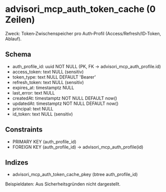 # advisori_mcp_auth_token_cache (0 Zeilen)

Zweck: Token‑Zwischenspeicher pro Auth‑Profil (Access/Refresh/ID‑Token, Ablauf).

## Schema
- auth_profile_id: uuid NOT NULL (PK, FK → advisori_mcp_auth_profile.id)
- access_token: text NULL (sensitiv)
- token_type: text NULL DEFAULT 'Bearer'
- refresh_token: text NULL (sensitiv)
- expires_at: timestamptz NULL
- last_error: text NULL
- createdAt: timestamptz NOT NULL DEFAULT now()
- updatedAt: timestamptz NOT NULL DEFAULT now()
- principal: text NULL
- id_token: text NULL (sensitiv)

## Constraints
- PRIMARY KEY (auth_profile_id)
- FOREIGN KEY (auth_profile_id) → advisori_mcp_auth_profile(id)

## Indizes
- advisori_mcp_auth_token_cache_pkey (btree auth_profile_id)

Beispieldaten: Aus Sicherheitsgründen nicht dargestellt.

